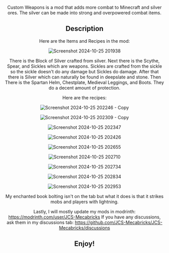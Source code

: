 <div align="center"><p>

Custom Weapons is a mod that adds more combat to Minecraft and silver ores. The silver can be made into strong and overpowered combat items.

## Description
 Here are the Items and Recipes in the mod:

 ![Screenshot 2024-10-25 201938](https://github.com/user-attachments/assets/aa015986-6a34-4fde-a663-097fd402a24c)


 There is the Block of Silver crafted from silver. Next there is the Scythe, Spear, and Sickles which are weapons.
 Sickles are crafted from the sickle so the sickle doesn't do any damage but Sickles do damage. After that there is Silver which can naturally be found in deepslate and stone.
 Then There is the Spartan Helm, Chestplate, Medieval Leggings, and Boots. They do a decent amount of protection.

 Here are the recipes:

![Screenshot 2024-10-25 202246 - Copy](https://github.com/user-attachments/assets/e2beec69-2bf5-4407-8977-231f1f928f46)

![Screenshot 2024-10-25 202309 - Copy](https://github.com/user-attachments/assets/41e98b06-e69a-4cca-8b43-fac54f52cc4a)

![Screenshot 2024-10-25 202347](https://github.com/user-attachments/assets/5a6315c7-1683-44e4-b81c-845b5ba35c86)

![Screenshot 2024-10-25 202426](https://github.com/user-attachments/assets/968e630c-9564-48f7-844a-e73366bc8e3f)

![Screenshot 2024-10-25 202655](https://github.com/user-attachments/assets/50de31fa-a5c3-4b40-9ca3-6608cc0c22b7)

![Screenshot 2024-10-25 202710](https://github.com/user-attachments/assets/a6299df9-cc5b-4315-a4c8-0b008161a248)

![Screenshot 2024-10-25 202734](https://github.com/user-attachments/assets/ba89fefb-f50a-4e51-ac39-a7c2b8fc0e87)

![Screenshot 2024-10-25 202834](https://github.com/user-attachments/assets/f165583b-0e8f-4b9d-a31b-0112655e87bf)

![Screenshot 2024-10-25 202953](https://github.com/user-attachments/assets/c1c5b738-cfb3-4dd8-9ee9-045ded41c098)

My enchanted book bolting isn't on the tab but what it does is that it strikes mobs and players with lightning.

Lastly, I will mostly update my mods in modrinth: https://modrinth.com/user/JCS-Mecabricks
If you have any discussions, ask them in my discussions tab: https://github.com/JCS-Mecabricks/JCS-Mecabricks/discussions

## Enjoy!
